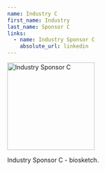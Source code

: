 ```yaml
---
name: Industry C
first_name: Industry
last_name: Sponsor C
links:
  - name: Industry Sponsor C
    absolute_url: linkedin
---
```


<img src="/bart25/assets/images/unknown-rt.jpeg" alt="Industry Sponsor C" width="200"/>

Industry Sponsor C - biosketch.